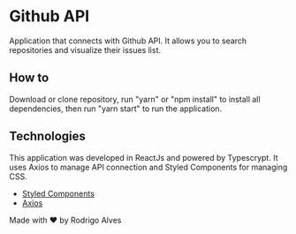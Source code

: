 # Github API

Application that connects with Github API. It allows you to search repositories and visualize their issues list.

## How to

Download or clone repository, run "yarn" or "npm install" to install all dependencies, then run "yarn start" to run the application.

## Technologies

This application was developed in ReactJs and powered by Typescrypt. It uses Axios to manage API connection and Styled Components for managing CSS.

* [Styled Components](https://styled-components.com/)
* [Axios](https://github.com/axios/axios)

Made with :heart: by Rodrigo Alves


